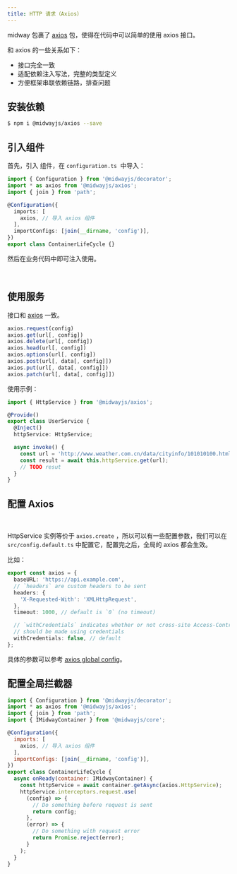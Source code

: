 ```yaml
---
title: HTTP 请求（Axios）
---
```


midway 包裹了 [axios](https://github.com/axios/axios) 包，使得在代码中可以简单的使用 axios 接口。
​

和 axios 的一些关系如下：
​

- 接口完全一致
- 适配依赖注入写法，完整的类型定义
- 方便框架串联依赖链路，排查问题

## 安装依赖

```bash
$ npm i @midwayjs/axios --save
```

## 引入组件

首先，引入 组件，在 `configuration.ts`  中导入：

```typescript
import { Configuration } from '@midwayjs/decorator';
import * as axios from '@midwayjs/axios';
import { join } from 'path';

@Configuration({
  imports: [
    axios, // 导入 axios 组件
  ],
  importConfigs: [join(__dirname, 'config')],
})
export class ContainerLifeCycle {}
```

然后在业务代码中即可注入使用。
​

​

## 使用服务

接口和 [axios](https://github.com/axios/axios) 一致。

```typescript
axios.request(config)
axios.get(url[, config])
axios.delete(url[, config])
axios.head(url[, config])
axios.options(url[, config])
axios.post(url[, data[, config]])
axios.put(url[, data[, config]])
axios.patch(url[, data[, config]])
```

使用示例：

```typescript
import { HttpService } from '@midwayjs/axios';

@Provide()
export class UserService {
  @Inject()
  httpService: HttpService;

  async invoke() {
    const url = 'http://www.weather.com.cn/data/cityinfo/101010100.html';
    const result = await this.httpService.get(url);
    // TODO resut
  }
}
```

## 配置 Axios

​

HttpService 实例等价于 `axios.create` ，所以可以有一些配置参数，我们可以在 `src/config.default.ts` 中配置它，配置完之后，全局的 axios 都会生效。
​

比如：

```typescript
export const axios = {
  baseURL: 'https://api.example.com',
  // `headers` are custom headers to be sent
  headers: {
    'X-Requested-With': 'XMLHttpRequest',
  },
  timeout: 1000, // default is `0` (no timeout)

  // `withCredentials` indicates whether or not cross-site Access-Control requests
  // should be made using credentials
  withCredentials: false, // default
};
```

具体的参数可以参考 [axios global config](https://github.com/axios/axios#config-defaults)。
​

## 配置全局拦截器

```javascript
import { Configuration } from '@midwayjs/decorator';
import * as axios from '@midwayjs/axios';
import { join } from 'path';
import { IMidwayContainer } from '@midwayjs/core';

@Configuration({
  imports: [
    axios, // 导入 axios 组件
  ],
  importConfigs: [join(__dirname, 'config')],
})
export class ContainerLifeCycle {
  async onReady(container: IMidwayContainer) {
    const httpService = await container.getAsync(axios.HttpService);
    httpService.interceptors.request.use(
      (config) => {
        // Do something before request is sent
        return config;
      },
      (error) => {
        // Do something with request error
        return Promise.reject(error);
      }
    );
  }
}
```
